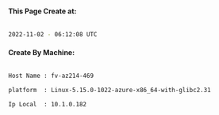 
   
#### This Page Create at:

```bash

2022-11-02 - 06:12:08 UTC

```

#### Create By Machine:

```bash

Host Name : fv-az214-469

platform  : Linux-5.15.0-1022-azure-x86_64-with-glibc2.31

Ip Local  : 10.1.0.182

```

